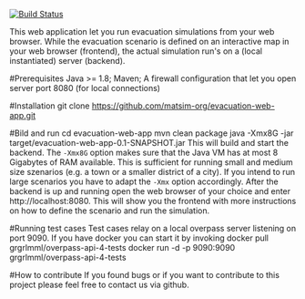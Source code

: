 [![Build Status](https://travis-ci.org/matsim-org/evacuation-web-app.svg?branch=master)](https://travis-ci.org/matsim-org/evacuation-web-app)

This web application let you run evacuation simulations from your web browser.
While the evacuation scenario is defined on an interactive map in your web browser (frontend), 
the actual simulation run's on a (local instantiated) server (backend).

#Prerequisites
Java >= 1.8; 
Maven; 
A firewall configuration that let you open server port 8080 (for local connections)

#Installation
    git clone https://github.com/matsim-org/evacuation-web-app.git

#Bild and run
    cd evacuation-web-app
    mvn clean package
    java -Xmx8G -jar target/evacuation-web-app-0.1-SNAPSHOT.jar
This will build and start the backend.
The `-Xmx8G` option makes sure that the Java VM has at most 8 Gigabytes of RAM available. 
This is sufficient for running small and medium size szenarios (e.g. a town or a smaller district of a city).
If you intend to run large scenarios you have to adapt the `-Xmx` option accordingly.
After the backend is up and running open the web browser of your choice and enter http://localhost:8080.
This will show you the frontend with more instructions on how to define the scenario and run the simulation.

#Running test cases
Test cases relay on a local overpass server listening on port 9090. If you have docker you can start it by invoking
    docker pull grgrlmml/overpass-api-4-tests
    docker run -d -p 9090:9090 grgrlmml/overpass-api-4-tests

#How to contribute
If you found bugs or if you want to contribute to this project please feel free to contact us via github.

